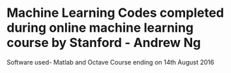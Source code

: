 # Machine Learning Codes completed during online machine learning course by Stanford - Andrew Ng
Software used- Matlab and Octave 
Course ending on 14th August 2016
